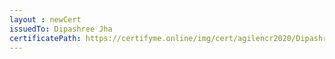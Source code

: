 ```yaml
--- 
layout : newCert 
issuedTo: Dipashree Jha 
certificatePath: https://certifyme.online/img/cert/agilencr2020/DipashreeJha_a0d96.png
--- 
```

